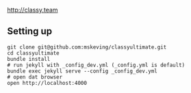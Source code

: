 http://classy.team

## Setting up

```
git clone git@github.com:mskeving/classyultimate.git
cd classyultimate
bundle install
# run jekyll with _config_dev.yml (_config.yml is default)
bundle exec jekyll serve --config _config_dev.yml
# open dat browser
open http://localhost:4000
```
